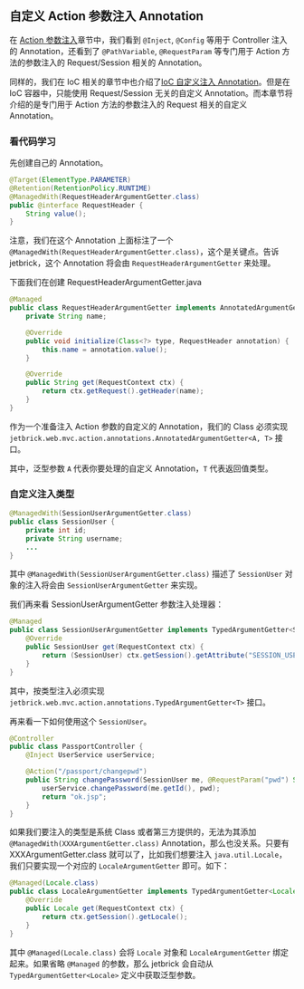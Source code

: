 自定义 Action 参数注入 Annotation
-------------------------------------------

在 [Action 参数注入](mvc-action-inject.md)章节中，我们看到 `@Inject`, `@Config` 等用于 Controller 注入的 Annotation，还看到了 `@PathVariable`, `@RequestParam` 等专门用于 Action 方法的参数注入的 Request/Session 相关的 Annotation。

同样的，我们在 IoC 相关的章节中也介绍了[IoC 自定义注入 Annotation](ioc-custom-annotation.md)。但是在 IoC 容器中，只能使用 Request/Session 无关的自定义 Annotation。而本章节将介绍的是专门用于 Action 方法的参数注入的 Request 相关的自定义 Annotation。

### 看代码学习

先创建自己的 Annotation。

```java
@Target(ElementType.PARAMETER)
@Retention(RetentionPolicy.RUNTIME)
@ManagedWith(RequestHeaderArgumentGetter.class)
public @interface RequestHeader {
    String value();
}
```

注意，我们在这个 Annotation 上面标注了一个 `@ManagedWith(RequestHeaderArgumentGetter.class)`，这个是关键点。告诉 jetbrick，这个 Annotation 将会由 `RequestHeaderArgumentGetter` 来处理。

下面我们在创建 RequestHeaderArgumentGetter.java

```java
@Managed
public class RequestHeaderArgumentGetter implements AnnotatedArgumentGetter<RequestHeader, String> {
    private String name;

    @Override
    public void initialize(Class<?> type, RequestHeader annotation) {
        this.name = annotation.value();        
    }

    @Override
    public String get(RequestContext ctx) {
        return ctx.getRequest().getHeader(name);
    }
}
```

作为一个准备注入 Action 参数的自定义的 Annotation，我们的 Class 必须实现 `jetbrick.web.mvc.action.annotations.AnnotatedArgumentGetter<A, T>` 接口。

其中，泛型参数 `A` 代表你要处理的自定义 Annotation，`T` 代表返回值类型。

### 自定义注入类型

```java
@ManagedWith(SessionUserArgumentGetter.class)
public class SessionUser {
    private int id;
    private String username;
    ...
}
```

其中 `@ManagedWith(SessionUserArgumentGetter.class)` 描述了 `SessionUser` 对象的注入将会由 `SessionUserArgumentGetter` 来实现。

我们再来看 SessionUserArgumentGetter 参数注入处理器：

```java
@Managed
public class SessionUserArgumentGetter implements TypedArgumentGetter<SessionUser> {
    @Override
    public SessionUser get(RequestContext ctx) {
        return (SessionUser) ctx.getSession().getAttribute("SESSION_USER");
    }
}
```

其中，按类型注入必须实现 `jetbrick.web.mvc.action.annotations.TypedArgumentGetter<T>` 接口。

再来看一下如何使用这个 `SessionUser`。

```java
@Controller
public class PassportController {
    @Inject UserService userService;

    @Action("/passport/changepwd")
    public String changePassword(SessionUser me, @RequestParam("pwd") String pwd) {
        userService.changePassword(me.getId(), pwd);
        return "ok.jsp";
    }
}
```

如果我们要注入的类型是系统 Class 或者第三方提供的，无法为其添加 `@ManagedWith(XXXArgumentGetter.class)` Annotation，那么也没关系。只要有 XXXArgumentGetter.class 就可以了，比如我们想要注入 `java.util.Locale`，我们只要实现一个对应的 `LocaleArgumentGetter` 即可。如下：

```java
@Managed(Locale.class)
public class LocaleArgumentGetter implements TypedArgumentGetter<Locale> {
    @Override
    public Locale get(RequestContext ctx) {
        return ctx.getSession().getLocale();
    }
}
```

其中 `@Managed(Locale.class)` 会将 `Locale` 对象和 `LocaleArgumentGetter` 绑定起来。如果省略 `@Managed` 的参数，那么 jetbrick 会自动从 `TypedArgumentGetter<Locale>` 定义中获取泛型参数。

